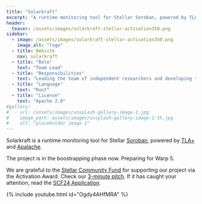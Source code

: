 ```yaml
---
title: "Solarkraft"
excerpt: "A runtime monitoring tool for Stellar Soroban, powered by TLA+ and Apalache"
header:
  teaser: /assets/images/solarkraft-stellar-activation350.png
sidebar:
  - image: /assets/images/solarkraft-stellar-activation350.png
    image_alt: "logo"
  - title: Website
    nav: solarkraft
  - title: "Role"
    text: "Team Lead"
  - title: "Responsibilities"
    text: "Leading the team of independent researchers and developing the tool"
  - title: "Language"
    text: "Rust"
  - title: "License"
    text: "Apache 2.0"
#gallery:
#  - url: /assets/images/unsplash-gallery-image-1.jpg
#    image_path: assets/images/unsplash-gallery-image-1-th.jpg
#    alt: "placeholder image 1"
---
```


Solarkraft is a runtime monitoring tool for Stellar [Soroban][], powered by
[TLA+][] and [Apalache][].

The project is in the boostrapping phase now. Preparing for Warp 5.

We are grateful to the [Stellar Community Fund][] for supporting our
project via the Activation Award. Check our [3-minute pitch][].  If it has
caught your attention, read the [SCF24 Application][].

<!-- [![My talk on Quint at Gateway to Cosmos](https://img.youtube.com/vi/Ogdy4AHfMRA/maxresdefault.jpg)](https://www.youtube.com/watch?v=Ogdy4AHfMRA) -->

{% include youtube.html id="Ogdy4AHfMRA" %}

[Soroban]: https://soroban.stellar.org/docs
[TLA+]: https://lamport.azurewebsites.net/tla/tla.html
[Apalache]: https://github.com/informalsystems/apalache
[Stellar Community Fund]: https://communityfund.stellar.org/
[SCF24 Application]: https://dashboard.communityfund.stellar.org/scfawards/scf-24/informationcollection/suggestion/734
[3-minute pitch]: https://www.youtube.com/watch?v=Ogdy4AHfMRA
